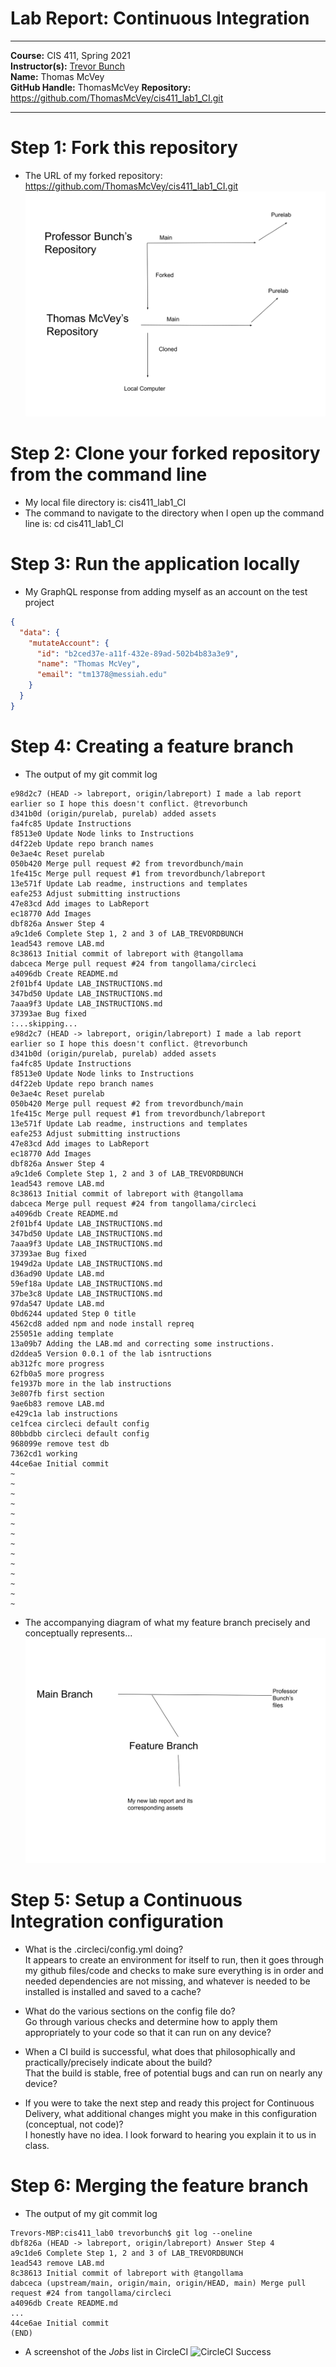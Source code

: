 # Lab Report: Continuous Integration
___
**Course:** CIS 411, Spring 2021  
**Instructor(s):** [Trevor Bunch](https://github.com/trevordbunch)  
**Name:** Thomas McVey  
**GitHub Handle:** ThomasMcVey
**Repository:** https://github.com/ThomasMcVey/cis411_lab1_CI.git  
___

# Step 1: Fork this repository
- The URL of my forked repository: https://github.com/ThomasMcVey/cis411_lab1_CI.git
![Use Case Diagram](/assets/LabCIDiagram1.svg) 

# Step 2: Clone your forked repository from the command line  
- My local file directory is: cis411_lab1_CI
- The command to navigate to the directory when I open up the command line is: cd cis411_lab1_CI

# Step 3: Run the application locally
- My GraphQL response from adding myself as an account on the test project
``` json
{
  "data": {
    "mutateAccount": {
      "id": "b2ced37e-a11f-432e-89ad-502b4b83a3e9",
      "name": "Thomas McVey",
      "email": "tm1378@messiah.edu"
    }
  }
}
```

# Step 4: Creating a feature branch
- The output of my git commit log
```
e98d2c7 (HEAD -> labreport, origin/labreport) I made a lab report earlier so I hope this doesn't conflict. @trevorbunch
d341b0d (origin/purelab, purelab) added assets
fa4fc85 Update Instructions
f8513e0 Update Node links to Instructions
d4f22eb Update repo branch names
0e3ae4c Reset purelab
050b420 Merge pull request #2 from trevordbunch/main
1fe415c Merge pull request #1 from trevordbunch/labreport
13e571f Update Lab readme, instructions and templates
eafe253 Adjust submitting instructions
47e83cd Add images to LabReport
ec18770 Add Images
dbf826a Answer Step 4
a9c1de6 Complete Step 1, 2 and 3 of LAB_TREVORDBUNCH
1ead543 remove LAB.md
8c38613 Initial commit of labreport with @tangollama
dabceca Merge pull request #24 from tangollama/circleci
a4096db Create README.md
2f01bf4 Update LAB_INSTRUCTIONS.md
347bd50 Update LAB_INSTRUCTIONS.md
7aaa9f3 Update LAB_INSTRUCTIONS.md
37393ae Bug fixed
:...skipping...
e98d2c7 (HEAD -> labreport, origin/labreport) I made a lab report earlier so I hope this doesn't conflict. @trevorbunch
d341b0d (origin/purelab, purelab) added assets
fa4fc85 Update Instructions
f8513e0 Update Node links to Instructions
d4f22eb Update repo branch names
0e3ae4c Reset purelab
050b420 Merge pull request #2 from trevordbunch/main
1fe415c Merge pull request #1 from trevordbunch/labreport
13e571f Update Lab readme, instructions and templates
eafe253 Adjust submitting instructions
47e83cd Add images to LabReport
ec18770 Add Images
dbf826a Answer Step 4
a9c1de6 Complete Step 1, 2 and 3 of LAB_TREVORDBUNCH
1ead543 remove LAB.md
8c38613 Initial commit of labreport with @tangollama
dabceca Merge pull request #24 from tangollama/circleci
a4096db Create README.md
2f01bf4 Update LAB_INSTRUCTIONS.md
347bd50 Update LAB_INSTRUCTIONS.md
7aaa9f3 Update LAB_INSTRUCTIONS.md
37393ae Bug fixed
1949d2a Update LAB_INSTRUCTIONS.md
d36ad90 Update LAB.md
59ef18a Update LAB_INSTRUCTIONS.md
37be3c8 Update LAB_INSTRUCTIONS.md
97da547 Update LAB.md
0bd6244 updated Step 0 title
4562cd8 added npm and node install repreq
255051e adding template
13a09b7 Adding the LAB.md and correcting some instructions.
d2ddea5 Version 0.0.1 of the lab isntructions
ab312fc more progress
62fb0a5 more progress
fe1937b more in the lab instructions
3e807fb first section
9ae6b83 remove LAB.md
e429c1a lab instructions
ce1fcea circleci default config
80bbdbb circleci default config
968099e remove test db
7362cd1 working
44ce6ae Initial commit
~
~
~
~
~
~
~
~
~
~
~
~
~
~

```
- The accompanying diagram of what my feature branch precisely and conceptually represents...
![Use Case Diagram](/assets/Main_FeatureBranch.svg)

# Step 5: Setup a Continuous Integration configuration
- What is the .circleci/config.yml doing?  
It appears to create an environment for itself to run, then it goes through my github files/code and checks to make sure everything is in order and needed dependencies are not missing, and whatever is needed to be installed is installed and saved to a cache?

- What do the various sections on the config file do?  
Go through various checks and determine how to apply them appropriately to your code so that it can run on any device?

- When a CI build is successful, what does that philosophically and practically/precisely indicate about the build?  
That the build is stable, free of potential bugs and can run on nearly any device?

- If you were to take the next step and ready this project for Continuous Delivery, what additional changes might you make in this configuration (conceptual, not code)?  
I honestly have no idea. I look forward to hearing you explain it to us in class.

# Step 6: Merging the feature branch
* The output of my git commit log
```
Trevors-MBP:cis411_lab0 trevorbunch$ git log --oneline
dbf826a (HEAD -> labreport, origin/labreport) Answer Step 4
a9c1de6 Complete Step 1, 2 and 3 of LAB_TREVORDBUNCH
1ead543 remove LAB.md
8c38613 Initial commit of labreport with @tangollama
dabceca (upstream/main, origin/main, origin/HEAD, main) Merge pull request #24 from tangollama/circleci
a4096db Create README.md
...
44ce6ae Initial commit
(END)
```

* A screenshot of the _Jobs_ list in CircleCI
![CircleCI Success](../assets/circleci_success.png)

